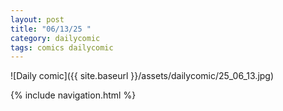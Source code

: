 ```yaml
---
layout: post
title: "06/13/25 "
category: dailycomic
tags: comics dailycomic
---
```

![Daily comic]({{ site.baseurl }}/assets/dailycomic/25_06_13.jpg)

{% include navigation.html %}

